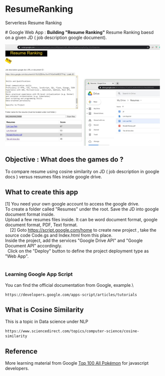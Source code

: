 # ResumeRanking
Serverless Resume Ranking


﻿# Google Web App : **Building "Resume Ranking"**
Resume Ranking baesd on a given JD ( job description google document).

[![Reumes ranking using cosine similarity](https://github.com/WingsMaker/ResumeRanking/blob/main/screen_shot.jpg)](https://script.google.com/macros/s/AKfycbwU8pxfhZlnYflCPVZwnb9ka_8ZrUHvDfot02Yg6Hoo7Kv62Y-eZfdJ/exec)
 
## Objective : What does the games do ?

To compare resume using cosine similarity on JD ( job description in google docs ) versus resumes files inside google drive.

## What to create this app
[1]
You need your own google account to access the google drive.\
To create a folder called "Resumes" under the root. Save the JD into google document format inside.\
Upload a few resumes files inside. It can be word document format, google document format, PDF, Text format.\
&nbsp;
&nbsp;
[2]
Goto https://script.google.com/home to create new project , take the source code Code.gs and Index.html from this place.\
Inside the project, add the services "Google Drive API" and "Google Document API" accordingly.\
&nbsp;
Click on the "Deploy" button to define the project deployment type as "Web App".\
&nbsp;
### Learning Google App Script

You can find the official documentation from Google, example.\

    https://developers.google.com/apps-script/articles/tutorials

## What is Cosine Similarity

This is a topic in Data science under NLP

    https://www.sciencedirect.com/topics/computer-science/cosine-similarity


## Reference
More learning material from Google [Top 100 All Pokémon](https://developers.google.com/apps-script/guides/videos) for javascript developers.

